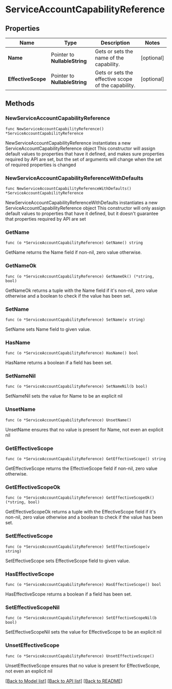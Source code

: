 # ServiceAccountCapabilityReference

## Properties

Name | Type | Description | Notes
------------ | ------------- | ------------- | -------------
**Name** | Pointer to **NullableString** | Gets or sets the name of the capability. | [optional] 
**EffectiveScope** | Pointer to **NullableString** | Gets or sets the effective scope of the capability. | [optional] 

## Methods

### NewServiceAccountCapabilityReference

`func NewServiceAccountCapabilityReference() *ServiceAccountCapabilityReference`

NewServiceAccountCapabilityReference instantiates a new ServiceAccountCapabilityReference object
This constructor will assign default values to properties that have it defined,
and makes sure properties required by API are set, but the set of arguments
will change when the set of required properties is changed

### NewServiceAccountCapabilityReferenceWithDefaults

`func NewServiceAccountCapabilityReferenceWithDefaults() *ServiceAccountCapabilityReference`

NewServiceAccountCapabilityReferenceWithDefaults instantiates a new ServiceAccountCapabilityReference object
This constructor will only assign default values to properties that have it defined,
but it doesn't guarantee that properties required by API are set

### GetName

`func (o *ServiceAccountCapabilityReference) GetName() string`

GetName returns the Name field if non-nil, zero value otherwise.

### GetNameOk

`func (o *ServiceAccountCapabilityReference) GetNameOk() (*string, bool)`

GetNameOk returns a tuple with the Name field if it's non-nil, zero value otherwise
and a boolean to check if the value has been set.

### SetName

`func (o *ServiceAccountCapabilityReference) SetName(v string)`

SetName sets Name field to given value.

### HasName

`func (o *ServiceAccountCapabilityReference) HasName() bool`

HasName returns a boolean if a field has been set.

### SetNameNil

`func (o *ServiceAccountCapabilityReference) SetNameNil(b bool)`

 SetNameNil sets the value for Name to be an explicit nil

### UnsetName
`func (o *ServiceAccountCapabilityReference) UnsetName()`

UnsetName ensures that no value is present for Name, not even an explicit nil
### GetEffectiveScope

`func (o *ServiceAccountCapabilityReference) GetEffectiveScope() string`

GetEffectiveScope returns the EffectiveScope field if non-nil, zero value otherwise.

### GetEffectiveScopeOk

`func (o *ServiceAccountCapabilityReference) GetEffectiveScopeOk() (*string, bool)`

GetEffectiveScopeOk returns a tuple with the EffectiveScope field if it's non-nil, zero value otherwise
and a boolean to check if the value has been set.

### SetEffectiveScope

`func (o *ServiceAccountCapabilityReference) SetEffectiveScope(v string)`

SetEffectiveScope sets EffectiveScope field to given value.

### HasEffectiveScope

`func (o *ServiceAccountCapabilityReference) HasEffectiveScope() bool`

HasEffectiveScope returns a boolean if a field has been set.

### SetEffectiveScopeNil

`func (o *ServiceAccountCapabilityReference) SetEffectiveScopeNil(b bool)`

 SetEffectiveScopeNil sets the value for EffectiveScope to be an explicit nil

### UnsetEffectiveScope
`func (o *ServiceAccountCapabilityReference) UnsetEffectiveScope()`

UnsetEffectiveScope ensures that no value is present for EffectiveScope, not even an explicit nil

[[Back to Model list]](../README.md#documentation-for-models) [[Back to API list]](../README.md#documentation-for-api-endpoints) [[Back to README]](../README.md)


